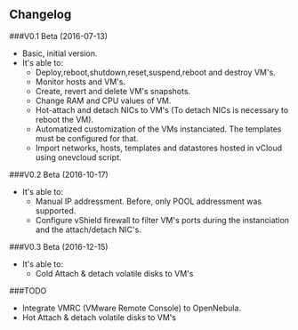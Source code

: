 ## Changelog

###V0.1 Beta (2016-07-13)

* Basic, initial version.
* It's able to:
    * Deploy,reboot,shutdown,reset,suspend,reboot and destroy VM's.
    * Monitor hosts and VM's.
    * Create, revert and delete VM's snapshots.
    * Change RAM and CPU values of VM.
    * Hot-attach and detach NICs to VM's (To detach NICs is necessary to reboot the VM).
    * Automatized customization of the VMs instanciated. The templates must be configured for that.
    * Import networks, hosts, templates and datastores hosted in vCloud using onevcloud script.

###V0.2 Beta (2016-10-17)

* It's able to:
	* Manual IP addressment. Before, only POOL addressment was supported.
	* Configure vShield firewall to filter VM's ports during the instanciation and the attach/detach NIC's.

###V0.3 Beta (2016-12-15)
* It's able to:
	* Cold Attach & detach volatile disks to VM's

###TODO

* Integrate VMRC (VMware Remote Console) to OpenNebula.
* Hot Attach & detach volatile disks to VM's